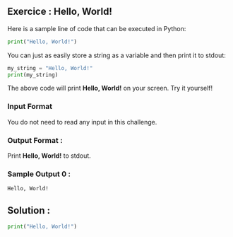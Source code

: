 ## Exercice : Hello, World!

Here is a sample line of code that can be executed in Python:
```python
print("Hello, World!")
```
You can just as easily store a string as a variable and then print it to stdout:

```python
my_string = "Hello, World!"
print(my_string)
```
The above code will print **Hello, World!** on your screen. Try it yourself!

### Input Format

You do not need to read any input in this challenge.

### Output Format :

Print **Hello, World!** to stdout.

### Sample Output 0 :

    Hello, World!

## Solution : 
```python
print("Hello, World!")
```
